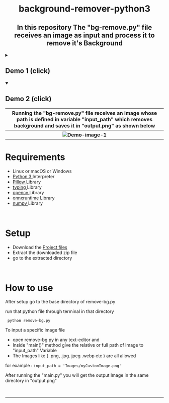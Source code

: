 <h1 align="center"><strong>background-remover-python3</strong></h1>
<p><h2 align="center">In this repository The "bg-remove.py" file receives an image as input and process it to remove it's Background</h2></p>

<details close> 
  <summary><h2>Demo 1 (click)</h2></summary>
  <table>
    <tr>
    <th>
    <img alt="Demo-image-1" src="https://user-images.githubusercontent.com/77431114/215275187-4ef372f8-4fe6-4035-adc2-c606f2409584.png"/></th>
    </tr>
  </table>
</details>

<details open> 
  <summary><h2>Demo 2 (click)</h2></summary>
  <table>
    <tr>
      <th>Running the "bg-remove.py" file receives an image whose path is defined in variable "input_path"
      which removes background and saves it in "output.png" as shown below</th>
    </tr>
    <tr>
    <th>
    <img alt="Demo-image-1" src="https://user-images.githubusercontent.com/77431114/215275192-77287d58-1b59-4737-b1df-9c1e0fd5be0d.png"/></th>
    </tr>
  </table>
</details>

Requirements
============
* Linux or macOS or Windows
* [ Python 3 ](https://www.python.org/downloads/)Interpreter
* [ Pillow ](https://pypi.org/project/Pillow/)Library
* [ typing ](https://pypi.org/project/typing/)Library
* [ opencv ](https://pypi.org/project/opencv-python/)Library
* [ onnxruntime ](https://pypi.org/project/onnxruntime/)Library
* [ numpy ](https://pypi.org/project/numpy/)Library

<br>

Setup
============
* Download the [ Project files ](https://github.com/PuL5TaR/ascii-art-generator-python3/archive/refs/heads/main.zip)
* Extract the downloaded zip file
* go to the extracted directory

<br>

How to use
============
After setup go to the base directory of remove-bg.py

run that python file through terminal in that directory
```
 python remove-bg.py
```
To input a specific image file 
* open remove-bg.py in any text-editor and
* Inside "main()" method give the relative or full path of Image to "input_path" Variable 
* The Images like ( .png, .jpg. jpeg .webp etc ) are all allowed

for example : `input_path = 'Images/myCustomImage.png'`

After running the "main.py" you will get the output Image in the same directory in "output.png"

<br>
<hr>
